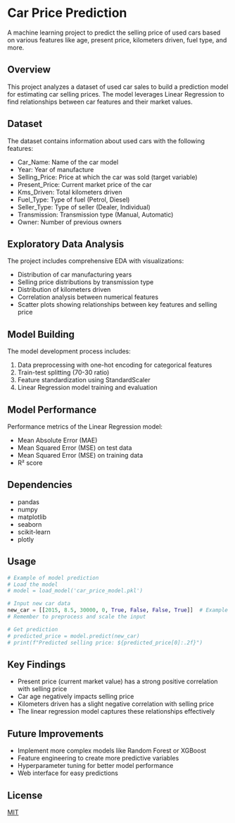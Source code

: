 # Car Price Prediction

A machine learning project to predict the selling price of used cars based on various features like age, present price, kilometers driven, fuel type, and more.

## Overview

This project analyzes a dataset of used car sales to build a prediction model for estimating car selling prices. The model leverages Linear Regression to find relationships between car features and their market values.

## Dataset

The dataset contains information about used cars with the following features:
- Car_Name: Name of the car model
- Year: Year of manufacture
- Selling_Price: Price at which the car was sold (target variable)
- Present_Price: Current market price of the car
- Kms_Driven: Total kilometers driven
- Fuel_Type: Type of fuel (Petrol, Diesel)
- Seller_Type: Type of seller (Dealer, Individual)
- Transmission: Transmission type (Manual, Automatic)
- Owner: Number of previous owners

## Exploratory Data Analysis

The project includes comprehensive EDA with visualizations:
- Distribution of car manufacturing years
- Selling price distributions by transmission type
- Distribution of kilometers driven
- Correlation analysis between numerical features
- Scatter plots showing relationships between key features and selling price

## Model Building

The model development process includes:
1. Data preprocessing with one-hot encoding for categorical features
2. Train-test splitting (70-30 ratio)
3. Feature standardization using StandardScaler
4. Linear Regression model training and evaluation

## Model Performance

Performance metrics of the Linear Regression model:
- Mean Absolute Error (MAE)
- Mean Squared Error (MSE) on test data
- Mean Squared Error (MSE) on training data
- R² score

## Dependencies

- pandas
- numpy
- matplotlib
- seaborn
- scikit-learn
- plotly

## Usage

```python
# Example of model prediction
# Load the model
# model = load_model('car_price_model.pkl')

# Input new car data
new_car = [[2015, 8.5, 30000, 0, True, False, False, True]]  # Example values
# Remember to preprocess and scale the input

# Get prediction
# predicted_price = model.predict(new_car)
# print(f"Predicted selling price: ${predicted_price[0]:.2f}")
```

## Key Findings

- Present price (current market value) has a strong positive correlation with selling price
- Car age negatively impacts selling price
- Kilometers driven has a slight negative correlation with selling price
- The linear regression model captures these relationships effectively

## Future Improvements

- Implement more complex models like Random Forest or XGBoost
- Feature engineering to create more predictive variables
- Hyperparameter tuning for better model performance
- Web interface for easy predictions

## License

[MIT](https://choosealicense.com/licenses/mit/)
